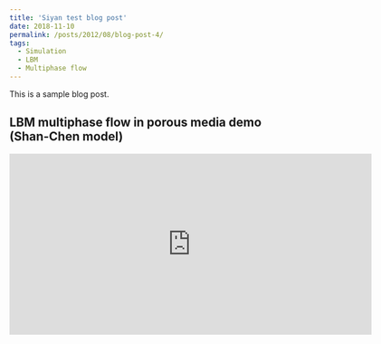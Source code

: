 ```yaml
---
title: 'Siyan test blog post'
date: 2018-11-10
permalink: /posts/2012/08/blog-post-4/
tags:
  - Simulation
  - LBM
  - Multiphase flow
---
```


This is a sample blog post. 

LBM multiphase flow in porous media demo (Shan-Chen model)
------
<iframe src="https://player.vimeo.com/video/300081916" width="640" height="320" frameborder="0" webkitallowfullscreen mozallowfullscreen allowfullscreen></iframe>
